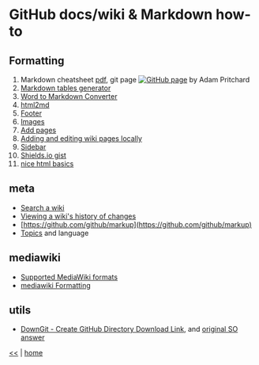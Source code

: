 # GitHub docs/wiki & Markdown how-to

## Formatting

1. Markdown cheatsheet [pdf](https://guides.github.com/pdfs/markdown-cheatsheet-online.pdf), 
git page [![GitHub page](https://img.shields.io/github/tag/expressjs/express.svg)](https://github.com/adam-p/markdown-here/wiki/Markdown-Cheatsheet) by Adam Pritchard
2. [Markdown tables generator](http://www.tablesgenerator.com/markdown_tables)
3. [Word to Markdown Converter](http://word-to-markdown.herokuapp.com/)
4. [html2md](https://domchristie.github.io/to-markdown/) 
5. [Footer](https://help.github.com/articles/creating-a-footer/)
6. [Images](https://help.github.com/articles/adding-images-to-wikis/)
7. [Add pages](https://help.github.com/articles/adding-wiki-pages-via-the-online-interface/)
8. [Adding and editing wiki pages locally](https://help.github.com/articles/adding-and-editing-wiki-pages-locally/)
9. [Sidebar](https://help.github.com/articles/creating-a-sidebar/)
10. [Shields.io gist](https://gist.github.com/illegitimis/c227c46b9a495cc927244ab805e4358f)
11. [nice html basics](http://commonmark.org/help/tutorial/)

## meta

- [Search a wiki](https://help.github.com/articles/searching-wikis/)
- [Viewing a wiki's history of changes](https://help.github.com/articles/viewing-a-wiki-s-history-of-changes/)
- [https://github.com/github/markup](https://github.com/github/markup)
- [Topics](https://github.com/topics/graph-algorithms?l=c%23) and language

## mediawiki

+ [Supported MediaWiki formats](https://help.github.com/articles/supported-mediawiki-formats/)
+ [mediawiki Formatting](https://www.mediawiki.org/wiki/Help:Formatting)

## utils

+ [DownGit - Create GitHub Directory Download Link](https://minhaskamal.github.io/DownGit/#/home), and [original SO answer](https://stackoverflow.com/questions/7106012/download-a-single-folder-or-directory-from-a-github-repo#18194523)

[<<](../tools.md) | [home](../../README.md)
